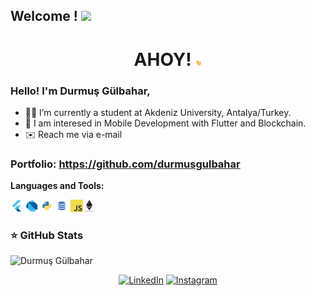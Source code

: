 
## Welcome ! <img src="https://github.com/TheDudeThatCode/TheDudeThatCode/blob/master/Assets/Earth.gif" width="12px">
<h1 align="center">AHOY! <img src="https://raw.githubusercontent.com/ABSphreak/ABSphreak/master/gifs/Hi.gif"width="10px"></h1>

### Hello! I'm Durmuş Gülbahar,

- 👨‍💻  I’m currently a student at Akdeniz University, Antalya/Turkey.
- 📱   I am interesed in Mobile Development with Flutter and Blockchain.
- ✉️  Reach me via e-mail 

### Portfolio: https://github.com/durmusgulbahar

**Languages and Tools:**  

<code><img height="20" src="https://raw.githubusercontent.com/github/explore/80688e429a7d4ef2fca1e82350fe8e3517d3494d/topics/flutter/flutter.png"></code>
<code><img height="20" src="https://raw.githubusercontent.com/github/explore/80688e429a7d4ef2fca1e82350fe8e3517d3494d/topics/dart/dart.png"></code>
<code><img height="20" src="https://raw.githubusercontent.com/github/explore/80688e429a7d4ef2fca1e82350fe8e3517d3494d/topics/python/python.png"></code>
<code><img height="20" src="https://raw.githubusercontent.com/github/explore/80688e429a7d4ef2fca1e82350fe8e3517d3494d/topics/sql/sql.png"></code>
<code><img height="20" src="https://raw.githubusercontent.com/github/explore/80688e429a7d4ef2fca1e82350fe8e3517d3494d/topics/javascript/javascript.png"></code><code><img height="20" src="https://raw.githubusercontent.com/github/explore/80688e429a7d4ef2fca1e82350fe8e3517d3494d/topics/ethereum/ethereum.png"></code>

### ⭐ GitHub Stats

 <p> 
    <img src="https://github-readme-stats.vercel.app/api?username=durmusgulbahar&count_private=true&show_icons=true&theme=default&line" alt="Durmuş Gülbahar" width="420"/> 
 </p>

<div align="center">
<a href="https://www.linkedin.com/in/durmusgulbahar" target="_blank"><img src="https://img.shields.io/badge/LinkedIn-%230077B5.svg?&style=flat-square&logo=linkedin&logoColor=white" alt="LinkedIn"></a>
<a href="https://www.instagram.com/durmusgulbaharr" target="_blank"><img src="https://img.shields.io/badge/Instagram-%23E4405F.svg?&style=flat-square&logo=instagram&logoColor=white" alt="Instagram"></a>
</div>

